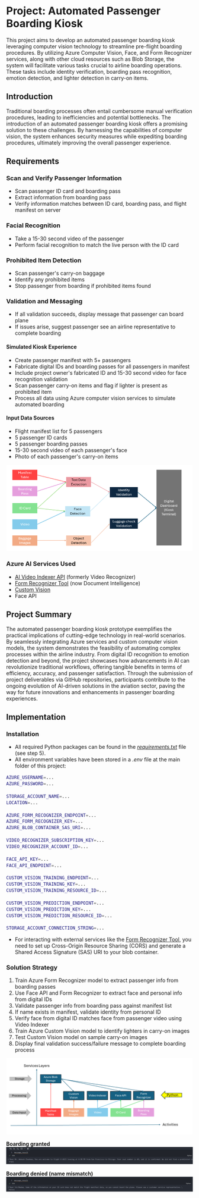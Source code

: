 # Project: Automated Passenger Boarding Kiosk

This project aims to develop an automated passenger boarding kiosk leveraging computer vision technology to streamline pre-flight boarding procedures. By utilizing Azure Computer Vision, Face, and Form Recognizer services, along with other cloud resources such as Blob Storage, the system will facilitate various tasks crucial to airline boarding operations. These tasks include identity verification, boarding pass recognition, emotion detection, and lighter detection in carry-on items.

## Introduction

Traditional boarding processes often entail cumbersome manual verification procedures, leading to inefficiencies and potential bottlenecks. The introduction of an automated passenger boarding kiosk offers a promising solution to these challenges. By harnessing the capabilities of computer vision, the system enhances security measures while expediting boarding procedures, ultimately improving the overall passenger experience.

## Requirements

### Scan and Verify Passenger Information

- Scan passenger ID card and boarding pass
- Extract information from boarding pass
- Verify information matches between ID card, boarding pass, and flight manifest on server

### Facial Recognition

- Take a 15-30 second video of the passenger
- Perform facial recognition to match the live person with the ID card

### Prohibited Item Detection

- Scan passenger's carry-on baggage
- Identify any prohibited items
- Stop passenger from boarding if prohibited items found

### Validation and Messaging

- If all validation succeeds, display message that passenger can board plane
- If issues arise, suggest passenger see an airline representative to complete boarding

#### Simulated Kiosk Experience

- Create passenger manifest with 5+ passengers
- Fabricate digital IDs and boarding passes for all passengers in manifest
- Include project owner's fabricated ID and 15-30 second video for face recognition validation
- Scan passenger carry-on items and flag if lighter is present as prohibited item
- Process all data using Azure computer vision services to simulate automated boarding

#### Input Data Sources

- Flight manifest list for 5 passengers
- 5 passenger ID cards
- 5 passenger boarding passes
- 15-30 second video of each passenger's face
- Photo of each passenger's carry-on items

![Data Flow Diagram](./step_1_problem_definition_system_design/DataFlow-Diagram.png)

### Azure AI Services Used

- [AI Video Indexer API](https://www.videoindexer.ai) (formerly Video Recognizer)
- [Form Recognizer Tool](https://fott-2-1.azurewebsites.net/) (now Document Intelligence)
- [Custom Vision](https://www.customvision.ai/)
- Face API

## Project Summary

The automated passenger boarding kiosk prototype exemplifies the practical implications of cutting-edge technology in real-world scenarios. By seamlessly integrating Azure services and custom computer vision models, the system demonstrates the feasibility of automating complex processes within the airline industry. From digital ID recognition to emotion detection and beyond, the project showcases how advancements in AI can revolutionize traditional workflows, offering tangible benefits in terms of efficiency, accuracy, and passenger satisfaction. Through the submission of project deliverables via GitHub repositories, participants contribute to the ongoing evolution of AI-driven solutions in the aviation sector, paving the way for future innovations and enhancements in passenger boarding experiences.

## Implementation

### Installation

- All required Python packages can be found in the [_requirements.txt_](step_5_validation_metrics_monitoring/requirements.txt) file (see step 5).
- All environment variables have been stored in a _.env_ file at the main folder of this project:

```bash
AZURE_USERNAME=...
AZURE_PASSWORD=...

STORAGE_ACCOUNT_NAME=...
LOCATION=...

AZURE_FORM_RECOGNIZER_ENDPOINT=...
AZURE_FORM_RECOGNIZER_KEY=...
AZURE_BLOB_CONTAINER_SAS_URI=...

VIDEO_RECOGNIZER_SUBSCRIPTION_KEY=...
VIDEO_RECOGNIZER_ACCOUNT_ID=...

FACE_API_KEY=...
FACE_API_ENDPOINT=...

CUSTOM_VISION_TRAINING_ENDPOINT=...
CUSTOM_VISION_TRAINING_KEY=...
CUSTOM_VISION_TRAINING_RESOURCE_ID=...

CUSTOM_VISION_PREDICTION_ENDPOINT=...
CUSTOM_VISION_PREDICTION_KEY=...
CUSTOM_VISION_PREDICTION_RESOURCE_ID=...

STORAGE_ACCOUNT_CONNECTION_STRING=...
```

- For interacting with external services like the [Form Recognizer Tool](https://fott-2-1.azurewebsites.net/), you need to set up Cross-Origin Resource Sharing (CORS) and generate a Shared Access Signature (SAS) URI to your blob container.

### Solution Strategy

1. Train Azure Form Recognizer model to extract passenger info from boarding passes
2. Use Face API and Form Recognizer to extract face and personal info from digital IDs
3. Validate passenger info from boarding pass against manifest list
4. If name exists in manifest, validate identity from personal ID
5. Verify face from digital ID matches face from passenger video using Video Indexer
6. Train Azure Custom Vision model to identify lighters in carry-on images
7. Test Custom Vision model on sample carry-on images
8. Display final validation success/failure message to complete boarding process

![Architectural Diagram](./step_1_problem_definition_system_design/Architecture-Guideline.png)

**Boarding granted**
![Boarding granted](./step_5_validation_metrics_monitoring/all_validations_passed.jpg)

**Boarding denied (name mismatch)**
![Boarding denied](./step_5_validation_metrics_monitoring/named_not_validated.jpg)
